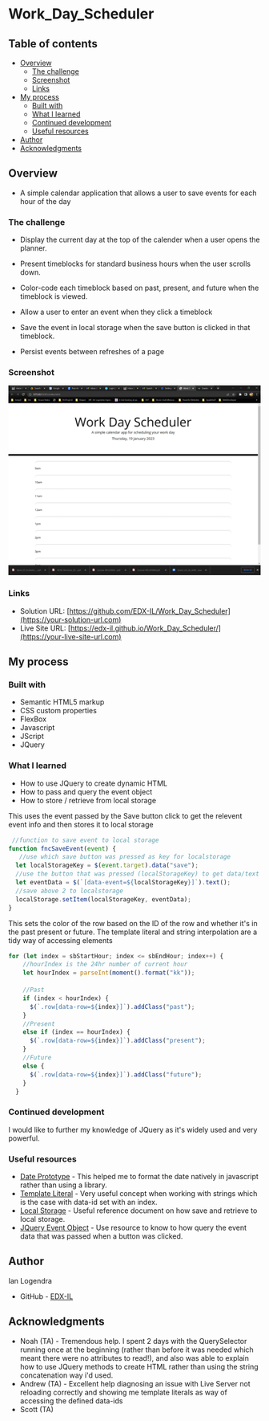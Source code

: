 # Work_Day_Scheduler

## Table of contents

- [Overview](#overview)
  - [The challenge](#the-challenge)
  - [Screenshot](#screenshot)
  - [Links](#links)
- [My process](#my-process)
  - [Built with](#built-with)
  - [What I learned](#what-i-learned)
  - [Continued development](#continued-development)
  - [Useful resources](#useful-resources)
- [Author](#author)
- [Acknowledgments](#acknowledgments)


## Overview

- A simple calendar application that allows a user to save events for each hour of the day


### The challenge

* Display the current day at the top of the calender when a user opens the planner.
 
* Present timeblocks for standard business hours when the user scrolls down.
 
* Color-code each timeblock based on past, present, and future when the timeblock is viewed.
 
* Allow a user to enter an event when they click a timeblock

* Save the event in local storage when the save button is clicked in that timeblock.

* Persist events between refreshes of a page

### Screenshot

![](./images/screenshot.png)


### Links

- Solution URL: [https://github.com/EDX-IL/Work_Day_Scheduler](https://your-solution-url.com)
- Live Site URL: [https://edx-il.github.io/Work_Day_Scheduler/](https://your-live-site-url.com)

## My process

### Built with

- Semantic HTML5 markup
- CSS custom properties
- FlexBox
- Javascript
- JScript
- JQuery


### What I learned

- How to use JQuery to create dynamic HTML 
- How to pass and query the event object
- How to store / retrieve from local storage


This uses the event passed by the Save button click to get the relevent event info and then stores it to local storage
```js
 //function to save event to local storage
function fncSaveEvent(event) {
   //use which save button was pressed as key for localstorage
  let localStorageKey = $(event.target).data("save");
  //use the button that was pressed (localStorageKey) to get data/text from same row data-event
  let eventData = $(`[data-event=${localStorageKey}]`).text();
  //save above 2 to localstorage
  localStorage.setItem(localStorageKey, eventData);
}
```
This sets the color of the row based on the ID of the row and whether it's in the past present or future. The template literal and string interpolation are a tidy way of accessing elements
```js
for (let index = sbStartHour; index <= sbEndHour; index++) {
    //hourIndex is the 24hr number of current hour
    let hourIndex = parseInt(moment().format("kk"));

    //Past
    if (index < hourIndex) {
      $(`.row[data-row=${index}]`).addClass("past");
    }
    //Present
    else if (index == hourIndex) {
      $(`.row[data-row=${index}]`).addClass("present");
    } 
    //Future
    else {
      $(`.row[data-row=${index}]`).addClass("future");
    }
  }
```



### Continued development

I would like to further my knowledge of JQuery as it's widely used and very powerful.


### Useful resources

- [Date Prototype](https://developer.mozilla.org/en-US/docs/Web/JavaScript/Reference/Global_Objects/Date/toLocaleDateString) - This helped me to format the date natively in javascript rather than using a library. 
- [Template Literal](https://developer.mozilla.org/en-US/docs/Web/JavaScript/Reference/Template_literals) - Very useful concept when working with strings which is the case with data-id set with an index.
- [Local Storage](https://www.w3schools.com/jsref/prop_win_localstorage.asp) - Useful reference document on how save and retrieve to local storage.
- [JQuery Event Object](https://api.jquery.com/category/events/event-object/) - Use resource to know to how query the event data that was passed when a button was clicked.


## Author
 Ian Logendra
- GitHub - [EDX-IL](https://github.com/EDX-IL)


## Acknowledgments

- Noah (TA) - Tremendous help. I spent 2 days with the QuerySelector running once at the beginning (rather than before it was needed which meant there were no attributes to read!), and also was able to explain how to use JQuery methods to create HTML rather than using the string concatenation way i'd used.
- Andrew (TA) - Excellent help diagnosing an issue with Live Server not reloading correctly and showing me template literals as way of accessing the defined data-ids
- Scott (TA)

